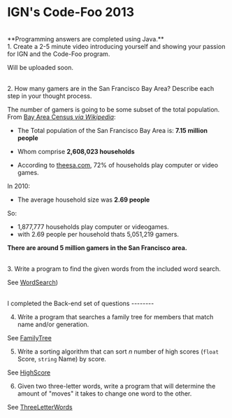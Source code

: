 IGN's Code-Foo 2013
=============
<br />
**Programming answers are completed using Java.**
<br />
1. Create a 2-5 minute video introducing yourself and showing your passion for IGN and the Code-Foo program.
  
  Will be uploaded soon.


<br />
2. How many gamers are in the San Francisco Bay Area? Describe each step in your thought process.  
  
  The number of gamers is going to be some subset of the total population. From [Bay Area Census *via Wikipedia*](http://www.bayareacensus.ca.gov/bayarea.htm):
                                                                    
  - The Total population of the San Francisco Bay Area is: **7.15 million people**
  - Whom comprise **2,608,023 households**
 
  - According to [theesa.com](http://www.theesa.com/facts/), 72% of households play computer or video games.

In 2010:
  - The average household size was **2.69 people**

So:

  - 1,877,777 households play computer or videogames.
  - with 2.69 people per household thats 5,051,219 gamers.
  
**There are around 5 million gamers in the San Francisco area.**


<br />
3. Write a program to find the given words from the included word search.

  See [WordSearch](https://github.com/d3dc/code-foo-2013/q3/))

<br />
I completed the Back-end set of questions
--------

4. Write a program that searches a family tree for members that match name and/or generation. 
  
  See [FamilyTree](https://github.com/d3dc/code-foo-2013/Back-end/q1/)


5. Write a sorting algorithm that can sort _n_ number of high scores (`float` Score, `string` Name) by score.

  See [HighScore](https://github.com/d3dc/code-foo-2013/Back-end/q2/)

6. Given two three-letter words, write a program that will determine the amount of "moves" it takes to change one word to the other.

  See [ThreeLetterWords](https://github.com/d3dc/code-foo-2013/Back-end/q3/)
